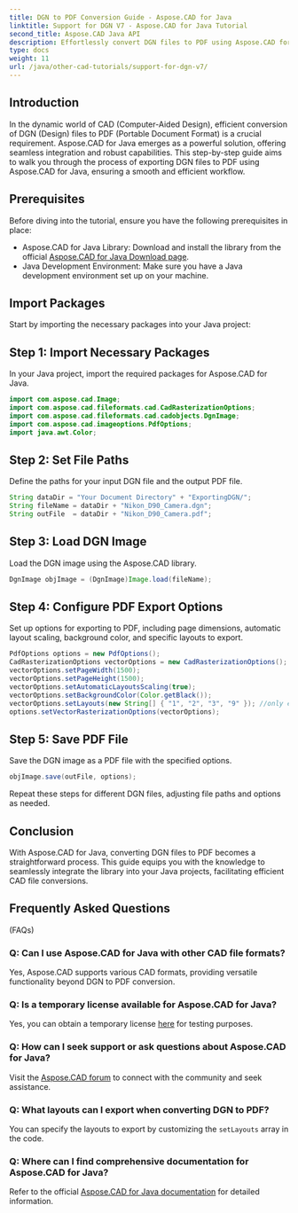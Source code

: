 ```yaml
---
title: DGN to PDF Conversion Guide - Aspose.CAD for Java
linktitle: Support for DGN V7 - Aspose.CAD for Java Tutorial
second_title: Aspose.CAD Java API
description: Effortlessly convert DGN files to PDF using Aspose.CAD for Java. Follow our step-by-step guide for seamless integration and efficient workflow.
type: docs
weight: 11
url: /java/other-cad-tutorials/support-for-dgn-v7/
---
```

## Introduction
In the dynamic world of CAD (Computer-Aided Design), efficient conversion of DGN (Design) files to PDF (Portable Document Format) is a crucial requirement. Aspose.CAD for Java emerges as a powerful solution, offering seamless integration and robust capabilities. This step-by-step guide aims to walk you through the process of exporting DGN files to PDF using Aspose.CAD for Java, ensuring a smooth and efficient workflow.
## Prerequisites
Before diving into the tutorial, ensure you have the following prerequisites in place:
- Aspose.CAD for Java Library: Download and install the library from the official [Aspose.CAD for Java Download page](https://releases.aspose.com/cad/java/).
- Java Development Environment: Make sure you have a Java development environment set up on your machine.
## Import Packages
Start by importing the necessary packages into your Java project:
## Step 1: Import Necessary Packages
In your Java project, import the required packages for Aspose.CAD for Java.
```java
import com.aspose.cad.Image;
import com.aspose.cad.fileformats.cad.CadRasterizationOptions;
import com.aspose.cad.fileformats.cad.cadobjects.DgnImage;
import com.aspose.cad.imageoptions.PdfOptions;
import java.awt.Color;
```
## Step 2: Set File Paths
Define the paths for your input DGN file and the output PDF file.
```java
String dataDir = "Your Document Directory" + "ExportingDGN/";
String fileName = dataDir + "Nikon_D90_Camera.dgn";
String outFile  = dataDir + "Nikon_D90_Camera.pdf";
```
## Step 3: Load DGN Image
Load the DGN image using the Aspose.CAD library.
```java
DgnImage objImage = (DgnImage)Image.load(fileName);
```
## Step 4: Configure PDF Export Options
Set up options for exporting to PDF, including page dimensions, automatic layout scaling, background color, and specific layouts to export.
```java
PdfOptions options = new PdfOptions();
CadRasterizationOptions vectorOptions = new CadRasterizationOptions();
vectorOptions.setPageWidth(1500);
vectorOptions.setPageHeight(1500);
vectorOptions.setAutomaticLayoutsScaling(true);
vectorOptions.setBackgroundColor(Color.getBlack());
vectorOptions.setLayouts(new String[] { "1", "2", "3", "9" }); //only export 4 (1,2,3 and 9) views
options.setVectorRasterizationOptions(vectorOptions);
```
## Step 5: Save PDF File
Save the DGN image as a PDF file with the specified options.
```java
objImage.save(outFile, options);
```
Repeat these steps for different DGN files, adjusting file paths and options as needed.
## Conclusion
With Aspose.CAD for Java, converting DGN files to PDF becomes a straightforward process. This guide equips you with the knowledge to seamlessly integrate the library into your Java projects, facilitating efficient CAD file conversions.
## Frequently Asked Questions
 (FAQs)
### Q: Can I use Aspose.CAD for Java with other CAD file formats?
Yes, Aspose.CAD supports various CAD formats, providing versatile functionality beyond DGN to PDF conversion.
### Q: Is a temporary license available for Aspose.CAD for Java?
Yes, you can obtain a temporary license [here](https://purchase.aspose.com/temporary-license/) for testing purposes.
### Q: How can I seek support or ask questions about Aspose.CAD for Java?
Visit the [Aspose.CAD forum](https://forum.aspose.com/c/cad/19) to connect with the community and seek assistance.
### Q: What layouts can I export when converting DGN to PDF?
You can specify the layouts to export by customizing the `setLayouts` array in the code.
### Q: Where can I find comprehensive documentation for Aspose.CAD for Java?
Refer to the official [Aspose.CAD for Java documentation](https://reference.aspose.com/cad/java/) for detailed information.
